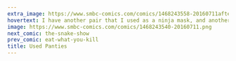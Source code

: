```yaml
---
extra_image: https://www.smbc-comics.com/comics/1468243558-20160711after.png
hovertext: I have another pair that I used as a ninja mask, and another that I used as a slingshot, and I have a set of 48,000 that I used to make a fort.
image: https://www.smbc-comics.com/comics/1468243540-20160711.png
next_comic: the-snake-show
prev_comic: eat-what-you-kill
title: Used Panties
---
```


